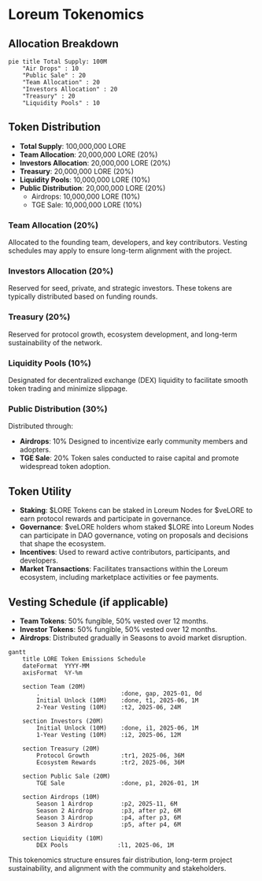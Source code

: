 
# Loreum Tokenomics
## Allocation Breakdown

```mermaid
pie title Total Supply: 100M
    "Air Drops" : 10
    "Public Sale" : 20
    "Team Allocation" : 20
    "Investors Allocation" : 20
    "Treasury" : 20
    "Liquidity Pools" : 10
```
## Token Distribution

- **Total Supply**: 100,000,000 LORE
- **Team Allocation**: 20,000,000 LORE (20%)
- **Investors Allocation**: 20,000,000 LORE (20%)
- **Treasury**: 20,000,000 LORE (20%)
- **Liquidity Pools**: 10,000,000 LORE (10%)
- **Public Distribution**: 20,000,000 LORE (20%)
  - Airdrops: 10,000,000 LORE (10%) 
  - TGE Sale: 10,000,000 LORE (10%)

### Team Allocation (20%)
Allocated to the founding team, developers, and key contributors. Vesting schedules may apply to ensure long-term alignment with the project.

### Investors Allocation (20%)
Reserved for seed, private, and strategic investors. These tokens are typically distributed based on funding rounds.

### Treasury (20%)
Reserved for protocol growth, ecosystem development, and long-term sustainability of the network.

### Liquidity Pools (10%)
Designated for decentralized exchange (DEX) liquidity to facilitate smooth token trading and minimize slippage.

### Public Distribution (30%)
Distributed through:
- **Airdrops**: 10% Designed to incentivize early community members and adopters.
- **TGE Sale**: 20% Token sales conducted to raise capital and promote widespread token adoption.

## Token Utility

- **Staking**: $LORE Tokens can be staked in Loreum Nodes for $veLORE to earn protocol rewards and participate in governance.
- **Governance**: $veLORE holders whom staked $LORE into Loreum Nodes can participate in DAO governance, voting on proposals and decisions that shape the ecosystem.
- **Incentives**: Used to reward active contributors, participants, and developers.
- **Market Transactions**: Facilitates transactions within the Loreum ecosystem, including marketplace activities or fee payments.

## Vesting Schedule (if applicable)

- **Team Tokens**: 50% fungible, 50% vested over 12 months.
- **Investor Tokens**: 50% fungible, 50% vested over 12 months.
- **Airdrops**: Distributed gradually in Seasons to avoid market disruption.

```mermaid
gantt
    title LORE Token Emissions Schedule
    dateFormat  YYYY-MM
    axisFormat  %Y-%m
    
    section Team (20M)
        .                       :done, gap, 2025-01, 0d
        Initial Unlock (10M)    :done, t1, 2025-06, 1M
        2-Year Vesting (10M)    :t2, 2025-06, 24M
    
    section Investors (20M)
        Initial Unlock (10M)    :done, i1, 2025-06, 1M
        1-Year Vesting (10M)    :i2, 2025-06, 12M
        
    section Treasury (20M)
        Protocol Growth         :tr1, 2025-06, 36M
        Ecosystem Rewards       :tr2, 2025-06, 36M
        
    section Public Sale (20M)
        TGE Sale                :done, p1, 2026-01, 1M

    section Airdrops (10M)
        Season 1 Airdrop        :p2, 2025-11, 6M
        Season 2 Airdrop        :p3, after p2, 6M
        Season 3 Airdrop        :p4, after p3, 6M
        Season 3 Airdrop        :p5, after p4, 6M
        
    section Liquidity (10M)
        DEX Pools              :l1, 2025-06, 1M
```

This tokenomics structure ensures fair distribution, long-term project sustainability, and alignment with the community and stakeholders.
